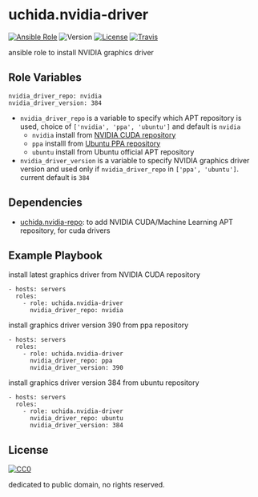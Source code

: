 uchida.nvidia-driver
====================

[![Ansible Role](https://img.shields.io/ansible/role/23943.svg?maxAge=2592000)](https://galaxy.ansible.com/uchida/nvidia-driver/)
![Version](https://img.shields.io/github/tag/uchida/ansible-role-nvidia-driver.svg)
[![License](https://img.shields.io/github/license/uchida/ansible-role-nvidia-driver.svg?maxAge=2592000)](https://tldrlegal.com/license/creative-commons-cc0-1.0-universal)
[![Travis](https://img.shields.io/travis/uchida/ansible-role-nvidia-driver.svg)](https://travis-ci.org/uchida/ansible-role-nvidia-driver)

ansible role to install NVIDIA graphics driver

Role Variables
--------------

```
nvidia_driver_repo: nvidia
nvidia_driver_version: 384
```

- `nvidia_driver_repo` is a variable to specify which APT repository is used,
   choice of `['nvidia', 'ppa', 'ubuntu']` and default is `nvidia`
   - `nvidia` install from [NVIDIA CUDA repository](http://developer.download.nvidia.com/compute/cuda/repos/)
   - `ppa` installl from [Ubuntu PPA repository](https://launchpad.net/~graphics-drivers/+archive/ubuntu/ppa)
   - `ubuntu` install from Ubuntu official APT repository
- `nvidia_driver_version` is a variable to specify NVIDIA graphics driver version and
   used only if `nvidia_driver_repo` in `['ppa', 'ubuntu']`.
   current default is `384`

Dependencies
------------

- [uchida.nvidia-repo](https://galaxy.ansible.com/uchida/nvidia-repo/): to add NVIDIA CUDA/Machine Learning APT repository, for cuda drivers

Example Playbook
----------------

install latest graphics driver from NVIDIA CUDA repository

```
- hosts: servers
  roles:
    - role: uchida.nvidia-driver
      nvidia_driver_repo: nvidia
```

install graphics driver version 390 from ppa repository

```
- hosts: servers
  roles:
    - role: uchida.nvidia-driver
      nvidia_driver_repo: ppa
      nvidia_driver_version: 390
```

install graphics driver version 384 from ubuntu repository

```
- hosts: servers
  roles:
    - role: uchida.nvidia-driver
      nvidia_driver_repo: ubuntu
      nvidia_driver_version: 384
```

License
-------

[![CC0](http://i.creativecommons.org/p/zero/1.0/88x31.png "CC0")](http://creativecommons.org/publicdomain/zero/1.0/deed)

dedicated to public domain, no rights reserved.
